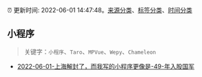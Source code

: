 :alarm_clock: 更新时间: 2022-06-01 14:47:48。[来源分类](../README.md)、[标签分类](../TAGS.md)、[时间分类](../TIMELINE.md)

## 小程序


> 关键字：`小程序`、`Taro`、`MPVue`、`Wepy`、`Chameleon`



- [2022-06-01-上海解封了，而我写的小程序更像是-49-年入股国军](https://www.v2ex.com/t/856782) 
